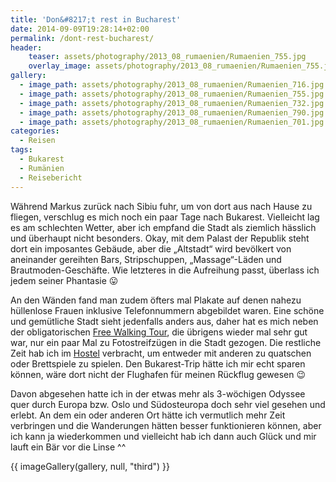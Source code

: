 ```yaml
---
title: 'Don&#8217;t rest in Bucharest'
date: 2014-09-09T19:28:14+02:00
permalink: /dont-rest-bucharest/
header:
    teaser: assets/photography/2013_08_rumaenien/Rumaenien_755.jpg
    overlay_image: assets/photography/2013_08_rumaenien/Rumaenien_755.jpg
gallery:
  - image_path: assets/photography/2013_08_rumaenien/Rumaenien_716.jpg
  - image_path: assets/photography/2013_08_rumaenien/Rumaenien_755.jpg
  - image_path: assets/photography/2013_08_rumaenien/Rumaenien_732.jpg
  - image_path: assets/photography/2013_08_rumaenien/Rumaenien_790.jpg
  - image_path: assets/photography/2013_08_rumaenien/Rumaenien_701.jpg
categories:
  - Reisen
tags:
  - Bukarest
  - Rumänien
  - Reisebericht
---
```

Während Markus zurück nach Sibiu fuhr, um von dort aus nach Hause zu fliegen, verschlug es mich noch ein paar Tage nach Bukarest. 
Vielleicht lag es am schlechten Wetter, aber ich empfand die Stadt als ziemlich hässlich und überhaupt nicht besonders. 
Okay, mit dem Palast der Republik steht dort ein imposantes Gebäude, aber die „Altstadt“ wird bevölkert von 
aneinander gereihten Bars, Stripschuppen, „Massage“-Läden und Brautmoden-Geschäfte. 
Wie letzteres in die Aufreihung passt, überlass ich jedem seiner Phantasie 😛

An den Wänden fand man zudem öfters mal Plakate auf denen nahezu hüllenlose Frauen inklusive Telefonnummern abgebildet waren. 
Eine schöne und gemütliche Stadt sieht jedenfalls anders aus, 
daher hat es mich neben der obligatorischen [Free Walking Tour](http://guided-bucharest.com/free_tour.html), die übrigens wieder mal sehr gut war, 
nur ein paar Mal zu Fotostreifzügen in die Stadt gezogen. Die restliche Zeit hab ich im [Hostel](http://www.explorershostel.ro) verbracht, 
um entweder mit anderen zu quatschen oder Brettspiele zu spielen. Den Bukarest-Trip hätte ich mir echt sparen können, 
wäre dort nicht der Flughafen für meinen Rückflug gewesen 😉

Davon abgesehen hatte ich in der etwas mehr als 3-wöchigen Odyssee quer durch Europa bzw. Oslo und Südosteuropa doch sehr viel gesehen und erlebt. 
An dem ein oder anderen Ort hätte ich vermutlich mehr Zeit verbringen und die Wanderungen hätten besser funktionieren können, 
aber ich kann ja wiederkommen und vielleicht hab ich dann auch Glück und mir lauft ein Bär vor die Linse ^^

{{ imageGallery(gallery, null, "third") }}